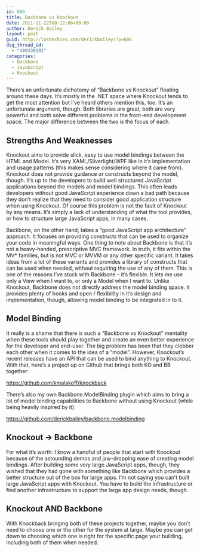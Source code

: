 ```yaml
---
id: 686
title: Backbone vs Knockout
date: 2011-11-22T08:12:06+00:00
author: Derick Bailey
layout: post
guid: http://lostechies.com/derickbailey/?p=686
dsq_thread_id:
  - "480330191"
categories:
  - Backbone
  - JavaScript
  - Knockout
---
```

There&#8217;s an unfortunate dichotomy of &#8220;Backbone vs Knockout&#8221; floating around these days. It&#8217;s mostly in the .NET space where Knockout tends to get the most attention but I&#8217;ve heard others mention this, too. It&#8217;s an unfortunate argument, though. Both libraries are great, both are very powerful and both solve different problems in the front-end development space. The major difference between the two is the focus of each.

## Strengths And Weaknesses

Knockout aims to provide slick, easy to use model bindings between the HTML and Model. It&#8217;s very XAML/Silverlight/WPF like in it&#8217;s implementation and usage patterns (this makes sense considering where it came from). Knockout does not provide guidance or constructs beyond the model, though. It&#8217;s up to the developers to build well structured JavaScript applications beyond the models and model bindings. This often leads developers without good JavaScript experience down a bad path because they don&#8217;t realize that they need to consider good application structure when using Knockout. Of course this problem is not the fault of Knockout by any means. It&#8217;s simply a lack of understanding of what the tool provides, or how to structure large JavaScript apps, in many cases.

Backbone, on the other hand, takes a &#8220;good JavaScript app architecture&#8221; approach. It focuses on providing constructs that can be used to organize your code in meaningful ways. One thing to note about Backbone is that it&#8217;s not a heavy-handed, prescriptive MVC framework. In truth, it fits within the MV* families, but is not MVC or MVVM or any other specific variant. It takes ideas from a lot of these variants and provides a library of constructs that can be used when needed, without requiring the use of any of them. This is one of the reasons I&#8217;ve stuck with Backbone &#8211; it&#8217;s flexible. It lets me use only a View when I want to, or only a Model when I want to. Unlike Knockout, Backbone does not directly address the model binding space. It provides plenty of hooks and open / flexibility in it&#8217;s design and implementation, though, allowing model binding to be integrated in to it.

## Model Binding

It really is a shame that there is such a &#8220;Backbone vs Knockout&#8221; mentality when these tools should play together and create an even better experience for the developer and end-user. The big problem has been that they clobber each other when it comes to the idea of a &#8220;model&#8221;. However, Knockout&#8217;s recent releases have an API that can be used to bind anything to Knockout. With that, here&#8217;s a project up on Github that brings both KO and BB together:

<https://github.com/kmalakoff/knockback>

[](https://github.com/kmalakoff/knockback)There&#8217;s also my own Backbone.ModelBinding plugin which aims to bring a lot of model binding capabilities to Backbone without using Knockout (while being heavily inspired by it):

<https://github.com/derickbailey/backbone.modelbinding>

## Knockout -> Backbone

For what it&#8217;s worth: I know a handful of people that start with Knockout because of the astounding demos and jaw-dropping ease of creating model bindings. After building some very large JavaScript apps, though, they wished that they had gone with something like Backbone which provides a better structure out of the box for large apps. I&#8217;m not saying you can&#8217;t built large JavaScript apps with Knockout. You have to build the infrastructure or find another infrastructure to support the large app design needs, though.

## Knockout AND Backbone

With Knockback bringing both of these projects together, maybe you don&#8217;t need to choose one or the other for the system at large. Maybe you can get down to choosing which one is right for the specific page your building, including both of them when needed.